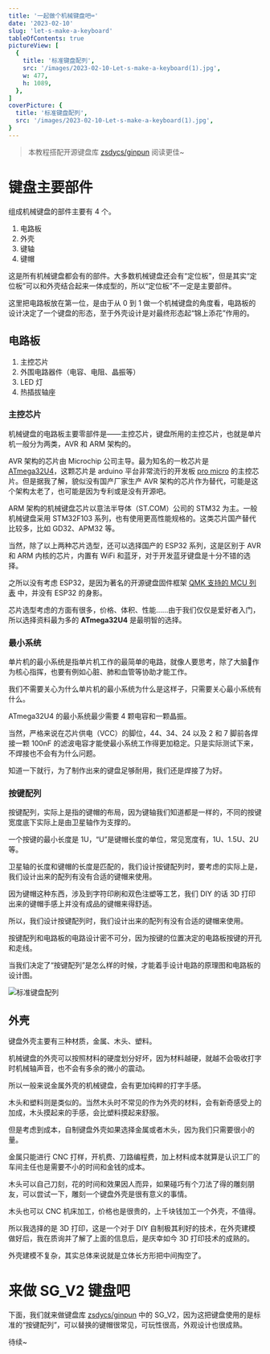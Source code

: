 ```yaml
---
title: '一起做个机械键盘吧⌨️'
date: '2023-02-10'
slug: 'let-s-make-a-keyboard'
tableOfContents: true
pictureView: [
  {
    title: '标准键盘配列',
    src: '/images/2023-02-10-Let-s-make-a-keyboard(1).jpg',
    w: 477,
    h: 1089,
  },
]
coverPicture: {
  title: '标准键盘配列',
  src: '/images/2023-02-10-Let-s-make-a-keyboard(1).jpg',
}
---
```


> 本教程搭配开源键盘库 [zsdycs/ginpun](https://github.com/zsdycs/ginpun) 阅读更佳~

# 键盘主要部件

组成机械键盘的部件主要有 4 个。

1. 电路板
2. 外壳
3. 键轴
4. 键帽

这是所有机械键盘都会有的部件。大多数机械键盘还会有“定位板”，但是其实“定位板”可以和外壳结合起来一体成型的，所以“定位板”不一定是主要部件。

这里把电路板放在第一位，是由于从 0 到 1 做一个机械键盘的角度看，电路板的设计决定了一个键盘的形态，至于外壳设计是对最终形态起“锦上添花”作用的。

## 电路板

1. 主控芯片
2. 外围电路器件（电容、电阻、晶振等）
3. LED 灯
4. 热插拔轴座

### 主控芯片

机械键盘的电路板主要零部件是——主控芯片，键盘所用的主控芯片，也就是单片机一般分为两类，AVR 和 ARM 架构的。

AVR 架构的芯片由 Microchip 公司主导。最为知名的一枚芯片是 [ATmega32U4](https://www.microchip.com/en-us/product/ATmega32U4)，这颗芯片是 arduino 平台非常流行的开发板 [pro micro](https://github.com/sparkfun/Pro_Micro) 的主控芯片。但是据我了解，貌似没有国产厂家生产 AVR 架构的芯片作为替代，可能是这个架构太老了，也可能是因为专利或是没有开源吧。

ARM 架构的机械键盘芯片以意法半导体（ST.COM）公司的 STM32 为主。一般机械键盘采用 STM32F103 系列，也有使用更高性能规格的。这类芯片国产替代比较多，比如 GD32、APM32 等。

当然，除了以上两种芯片选型，还可以选择国产的 ESP32 系列，这是区别于 AVR 和 ARM 内核的芯片，内置有 WiFi 和蓝牙，对于开发蓝牙键盘是十分不错的选择。

之所以没有考虑 ESP32，是因为著名的开源键盘固件框架 [QMK 支持的 MCU 列表](https://docs.qmk.fm/#/compatible_microcontrollers) 中，并没有 ESP32 的身影。

芯片选型考虑的方面有很多，价格、体积、性能……由于我们仅仅是爱好者入门，所以选择资料最为多的 **ATmega32U4** 是最明智的选择。

### 最小系统

单片机的最小系统是指单片机工作的最简单的电路，就像人要思考，除了大脑🧠作为核心指挥，也要有例如心脏、肺和血管等协助才能工作。

我们不需要关心为什么单片机的最小系统为什么是这样子，只需要关心最小系统有什么。

ATmega32U4 的最小系统最少需要 4 颗电容和一颗晶振。

当然，严格来说在芯片供电（VCC）的脚位，44、34、24 以及 2 和 7 脚前各焊接一颗 100nF 的滤波电容才能使最小系统工作得更加稳定。只是实际测试下来，不焊接也不会有为什么问题。

知道一下就行，为了制作出来的键盘足够耐用，我们还是焊接了为好。

### 按键配列

按键配列，实际上是指的键帽的布局，因为键轴我们知道都是一样的，不同的按键宽度底下实际上是由卫星轴作为支撑的。

一个按键的最小长度是 1U，“U”是键帽长度的单位，常见宽度有，1U、1.5U、2U 等。

卫星轴的长度和键帽的长度是匹配的，我们设计按键配列时，要考虑的实际上是，我们设计出来的配列有没有合适的键帽来使用。

因为键帽这种东西，涉及到字符印刷和双色注塑等工艺，我们 DIY 的话 3D 打印出来的键帽手感上并没有成品的键帽来得舒适。

所以，我们设计按键配列时，我们设计出来的配列有没有合适的键帽来使用。

按键配列和电路板的电路设计密不可分，因为按键的位置决定的电路板按键的开孔和走线。

当我们决定了“按键配列”是怎么样的时候，才能着手设计电路的原理图和电路板的设计图。

![标准键盘配列](/images/2023-02-10-Let-s-make-a-keyboard(1).jpg)

## 外壳

键盘外壳主要有三种材质，金属、木头、塑料。

机械键盘的外壳可以按照材料的硬度划分好坏，因为材料越硬，就越不会吸收打字时机械轴声音，也不会有多余的微小的震动。

所以一般来说金属外壳的机械键盘，会有更加纯粹的打字手感。

木头和塑料则是类似的。当然木头时不常见的作为外壳的材料，会有新奇感受上的加成，木头摸起来的手感，会比塑料摸起来舒服。

但是考虑到成本，自制键盘外壳如果选择金属或者木头，因为我们只需要很小的量。

金属只能进行 CNC 打样，开机费、刀路编程费，加上材料成本就算是认识工厂的车间主任也是需要不小的时间和金钱的成本。

木头可以自己刀刻，花的时间和效果因人而异，如果碰巧有个刀法了得的雕刻朋友，可以尝试一下，雕刻一个键盘外壳是很有意义的事情。

木头也可以 CNC 机床加工，价格也是很贵的，上千块钱加工一个外壳，不值得。

所以我选择的是 3D 打印，这是一个对于 DIY 自制极其利好的技术，在外壳建模做好后，我在质询并了解了上面的信息后，是庆幸如今 3D 打印技术的成熟的。

外壳建模不复杂，其实总体来说就是立体长方形把中间掏空了。

# 来做 SG_V2 键盘吧

下面，我们就来做键盘库 [zsdycs/ginpun](https://github.com/zsdycs/ginpun) 中的 SG_V2，因为这把键盘使用的是标准的“按键配列”，可以替换的键帽很常见，可玩性很高，外观设计也很成熟。

待续~
